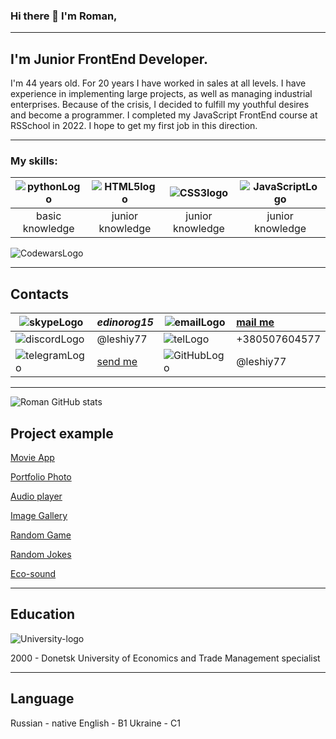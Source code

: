 ### Hi there 👋 I'm Roman,

***
## I'm Junior FrontEnd Developer.

I'm 44 years old. For 20 years I have worked in sales at all levels. I have experience in implementing large projects, as well as managing industrial enterprises. Because of the crisis, I decided to fulfill my youthful desires and become a programmer.
I completed my JavaScript FrontEnd course at RSSchool in 2022. I hope to get my first job in this direction.

***
### My skills:

|![pythonLogo](img/Python.png) | ![HTML5logo](img/html5.png) | ![CSS3logo](img/css3.png) | ![JavaScriptLogo](img/javascript.png) |
|:----------------------------------:|:---------------------------------:|:------------------------------:|:------------------------------------------:|
|basic knowledge                       |junior knowledge                     | junior knowledge                | junior knowledge                               |

![CodewarsLogo](https://www.codewars.com/users/leshiy77/badges/large)

***
## Contacts

![skypeLogo](img/skype.png)          | *edinorog15*                             | ![emailLogo](img/gmail.png)       | [mail me](mailto:_roman.kozhara@gmail.com_)
-----------------------------------------|:-------------------------------------|---------------------------------------|:--------------------------
![discordLogo](img/discord.png)      | @leshiy77                                  | ![telLogo](img/phone.png)          | +380507604577
![telegramLogo](img/telegram.png) | [send me](https://t.me/benyarif) | ![GitHubLogo](img/GITHUB.png) | @leshiy77

***

![Roman GitHub stats](https://github-readme-stats.vercel.app/api?username=leshiy77&show_icons=true&theme=merko)

## Project example 

[Movie App](https://rolling-scopes-school.github.io/leshiy77-JSFEPRESCHOOL/js30movie-app/)  

[Portfolio Photo](https://rolling-scopes-school.github.io/leshiy77-JSFEPRESCHOOL/portfolio/)  

[Audio player](https://rolling-scopes-school.github.io/leshiy77-JSFEPRESCHOOL/js30audio-player/)  

[Image Gallery](https://rolling-scopes-school.github.io/leshiy77-JSFEPRESCHOOL/js30image-gallery/)  

[Random Game](https://rolling-scopes-school.github.io/leshiy77-JSFEPRESCHOOL/js30random-game/)  

[Random Jokes](https://rolling-scopes-school.github.io/leshiy77-JSFEPRESCHOOL/js30random-jokes/)  

[Eco-sound](https://rolling-scopes-school.github.io/leshiy77-JSFEPRESCHOOL/js30eco-sounds/)  

***
## Education

![University-logo](img/university.png)

2000 - Donetsk University of Economics and Trade
Management specialist

***
## Language

Russian - native
English - B1
Ukraine - C1